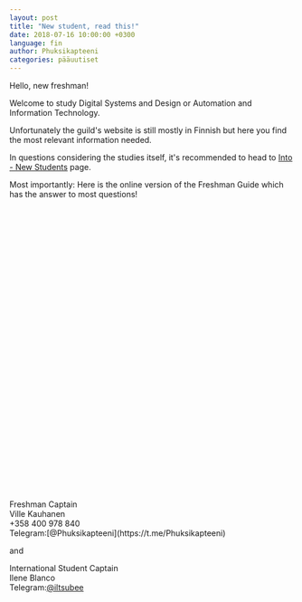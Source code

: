 ```yaml
---
layout: post
title: "New student, read this!"
date: 2018-07-16 10:00:00 +0300
language: fin
author: Phuksikapteeni
categories: pääuutiset 
---
```

Hello, new freshman!

Welcome to study Digital Systems and Design or Automation and Information Technology.

Unfortunately the guild's website is still mostly in Finnish but here you find the most relevant information needed.

In questions considering the studies itself, it's recommended to head to [Into - New Students](https://into.aalto.fi/display/enuudet) page. 

Most importantly: Here is the online version of the Freshman Guide which has the answer to most questions! 

<div data-configid="33680237/63181473" style="width:100%; height:500px;" class="issuuembed"></div>
<script type="text/javascript" src="//e.issuu.com/embed.js" async="true"></script>
<br>
Freshman Captain <br>
Ville Kauhanen<br>
+358 400 978 840<br>
Telegram:[@Phuksikapteeni](https://t.me/Phuksikapteeni)<br>

and <br>

International Student Captain<br>
Ilene Blanco<br>
Telegram:[@iltsubee](https://t.me/iltsubee)
